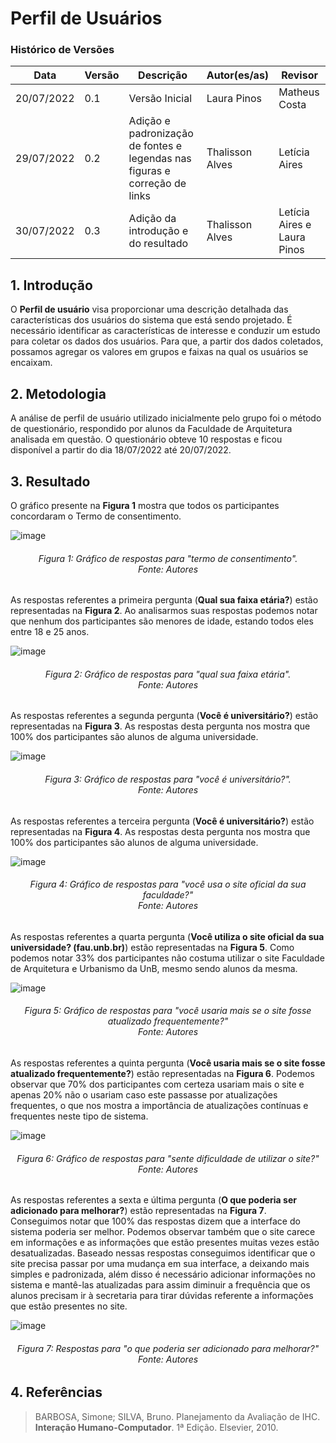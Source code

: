  
# Perfil de Usuários

### Histórico de Versões

**Data** | **Versão** | **Descrição** | **Autor(es/as)** | **Revisor**
--- | --- | --- | --- | ---
20/07/2022 | 0.1 | Versão Inicial | Laura Pinos | Matheus Costa
29/07/2022 | 0.2 | Adição e padronização de fontes e legendas nas figuras e correção de links | Thalisson Alves | Letícia Aires
30/07/2022 | 0.3 | Adição da introdução e do resultado | Thalisson Alves | Letícia Aires e Laura Pinos

## 1. Introdução

O **Perfil de usuário** visa proporcionar uma descrição detalhada das características dos usuários do sistema que está sendo projetado. É necessário identificar as características de interesse e conduzir um estudo para coletar os dados dos usuários. Para que, a partir dos dados coletados, possamos agregar os valores em grupos e faixas na qual os usuários se encaixam.

## 2. Metodologia

A análise de perfil de usuário utilizado inicialmente pelo grupo foi o método de questionário, respondido por alunos da Faculdade de Arquitetura analisada em questão. O questionário obteve 10 respostas e ficou disponível a partir do dia 18/07/2022 até 20/07/2022.

## 3. Resultado

O gráfico presente na **Figura 1** mostra que todos os participantes concordaram o Termo de consentimento.

![image](https://user-images.githubusercontent.com/62102447/180108714-9b2a5a32-0d49-4149-9060-a8ddbd1eb7bb.png)
<h6 align = "center">Figura 1: Gráfico de respostas para "termo de consentimento".
<br>Fonte: Autores</h6>

As respostas referentes a primeira pergunta (**Qual sua faixa etária?**) estão representadas na **Figura 2**. Ao analisarmos suas respostas podemos notar que nenhum dos participantes são menores de idade, estando todos eles entre 18 e 25 anos.

![image](https://user-images.githubusercontent.com/62102447/180108760-89a437ac-eb38-4c54-bea1-901c4a8fa494.png)
<h6 align = "center">Figura 2: Gráfico de respostas para "qual sua faixa etária".
<br>Fonte: Autores</h6>

As respostas referentes a segunda pergunta (**Você é universitário?**) estão representadas na **Figura 3**. As respostas desta pergunta nos mostra que 100% dos participantes são alunos de alguma universidade.

![image](https://user-images.githubusercontent.com/62102447/180108791-af4b323a-5c0b-4c09-baaa-f6d84dfc1986.png)
<h6 align = "center">Figura 3: Gráfico de respostas para "você é universitário?".
<br>Fonte: Autores</h6>

As respostas referentes a terceira pergunta (**Você é universitário?**) estão representadas na **Figura 4**. As respostas desta pergunta nos mostra que 100% dos participantes são alunos de alguma universidade.

![image](https://user-images.githubusercontent.com/62102447/180108841-d282c9df-0dd5-4758-836f-f51673c17e28.png)
<h6 align = "center">Figura 4: Gráfico de respostas para "você usa o site oficial da sua faculdade?"
<br>Fonte: Autores</h6>

As respostas referentes a quarta pergunta (**Você utiliza o site oficial da sua universidade? (fau.unb.br)**) estão representadas na **Figura 5**. Como podemos notar 33% dos participantes não costuma utilizar o site Faculdade de Arquitetura e Urbanismo da UnB, mesmo sendo alunos da mesma.

![image](https://user-images.githubusercontent.com/62102447/180109053-6d9e5459-e000-4a15-ac6f-e8818321bcb9.png)
<h6 align = "center">Figura 5: Gráfico de respostas para "você usaria mais se o site fosse atualizado frequentemente?"
<br>Fonte: Autores</h6>

As respostas referentes a quinta pergunta (**Você usaria mais se o site fosse atualizado frequentemente?**) estão representadas na **Figura 6**. Podemos observar que 70% dos participantes com certeza usariam mais o site e apenas 20% não o usariam caso este passasse por atualizações frequentes, o que nos mostra a importância de atualizações contínuas e frequentes neste tipo de sistema.

![image](https://user-images.githubusercontent.com/62102447/180109091-d82909b3-1c6c-420d-aca6-61764b61dda9.png)
<h6 align = "center">Figura 6: Gráfico de respostas para "sente dificuldade de utilizar o site?"
<br>Fonte: Autores</h6>

As respostas referentes a sexta e última pergunta (**O que poderia ser adicionado para melhorar?**) estão representadas na **Figura 7**. Conseguimos notar que 100% das respostas dizem que a interface do sistema poderia ser melhor. Podemos observar também que o site carece em informações e as informações que estão presentes muitas vezes estão desatualizadas. Baseado nessas respostas conseguimos identificar que o site precisa passar por uma mudança em sua interface, a deixando mais simples e padronizada, além disso é necessário adicionar informações no sistema e mantê-las atualizadas para assim diminuir a frequência que os alunos precisam ir à secretaria para tirar dúvidas referente a informações que estão presentes no site.

![image](https://user-images.githubusercontent.com/62102447/180109183-c1dcddee-804e-443e-9c65-31c90f70041e.png)
<h6 align = "center">Figura 7: Respostas para "o que poderia ser adicionado para melhorar?"
<br>Fonte: Autores</h6>

## 4. Referências
> BARBOSA, Simone; SILVA, Bruno. Planejamento da Avaliação de IHC. **Interação Humano-Computador**. 1ª Edição. Elsevier, 2010.

